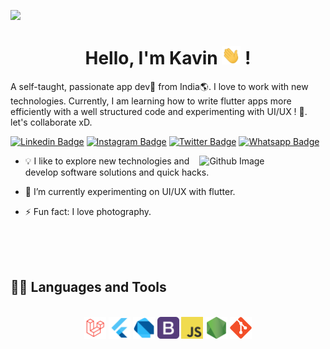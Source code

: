 ![](https://raw.githubusercontent.com/halfrost/halfrost/master/icons/header_.png)

<h1 align="center"> Hello, I'm Kavin <img src="https://raw.githubusercontent.com/ABSphreak/ABSphreak/master/gifs/Hi.gif" width="30px"> ! </h1>


A self-taught, passionate app dev🎯 from India🌎. I love to work with new technologies. Currently, I am learning how to write flutter apps more efficiently with a well structured code and experimenting with UI/UX !  🌱. let's collaborate xD. 


[![Linkedin Badge](https://img.shields.io/badge/-LinkedIn-0e76a8?style=flat-square&logo=Linkedin&logoColor=white)](https://www.linkedin.com/in/kabilraj-selvanantham-952a0313a)
[![Instagram Badge](https://img.shields.io/badge/-Instagram-e4405f?style=flat-square&logo=Instagram&logoColor=white)](https://www.instagram.com/itzskavin/)
[![Twitter Badge](https://img.shields.io/badge/-Twitter-00acee?style=flat-square&logo=Twitter&logoColor=white)](https://twitter.com/c40097c49660485)
[![Whatsapp Badge](https://img.shields.io/badge/-Whatsapp-0DC143?style=flat-square&logo=Whatsapp&logoColor=white)](https://wa.me/+94776213839)

<img width="40%" align="right" alt="Github Image" src="https://media.giphy.com/media/V21UwO1oh2nswmq08I/giphy.gif" />

- 💡 I like to explore new technologies and develop software solutions and quick hacks.
- 🌱 I’m currently experimenting on UI/UX with flutter.

- ⚡ Fun fact: I love photography.



<br /><br />
<br />

## 👨‍💻 Languages and Tools

<br />
<div align="center">
<code><img height="35" src="https://raw.githubusercontent.com/github/explore/80688e429a7d4ef2fca1e82350fe8e3517d3494d/topics/laravel/laravel.png" alt="expressjs"></code>
<code><img height="35" src="https://raw.githubusercontent.com/github/explore/80688e429a7d4ef2fca1e82350fe8e3517d3494d/topics/flutter/flutter.png" alt="cpp"></code>
<code><img height="35" src="https://raw.githubusercontent.com/github/explore/80688e429a7d4ef2fca1e82350fe8e3517d3494d/topics/dart/dart.png" alt="python"></code>
<code><img height="35" src="https://raw.githubusercontent.com/github/explore/80688e429a7d4ef2fca1e82350fe8e3517d3494d/topics/bootstrap/bootstrap.png" alt="graphql"></code>
<code><img height="35" src="https://raw.githubusercontent.com/github/explore/80688e429a7d4ef2fca1e82350fe8e3517d3494d/topics/javascript/javascript.png" alt="javascript"></code>
<code><img height="35" src="https://raw.githubusercontent.com/github/explore/80688e429a7d4ef2fca1e82350fe8e3517d3494d/topics/nodejs/nodejs.png" alt="nodejs"></code>
<code><img height="35" src="https://raw.githubusercontent.com/devicons/devicon/master/icons/git/git-original.svg" alt="git"></code>
</div>
